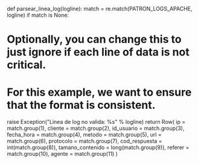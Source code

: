 def parsear_linea_log(logline):
match = re.match(PATRON_LOGS_APACHE, logline)
    if match is None:
 # Optionally, you can change this to just ignore if each line of data is not critical.
 # For this example, we want to ensure that the format is consistent.
raise Exception("Linea de log no valida: %s" % logline)
    return Row(
    ip = match.group(1),
    cliente = match.group(2),
    id_usuario = match.group(3),
    fecha_hora = match.group(4),
    metodo = match.group(5),
    url = match.group(6),
    protocolo = match.group(7),
    cod_respuesta = int(match.group(8)),
    tamano_contenido = long(match.group(9)),
    referer = match.group(10),
    agente = match.group(11)
)
